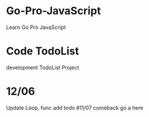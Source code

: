# Go-Pro-JavaScript
Learn Go Pro JavaScript
# Code TodoList
development TodoList Project
# 12/06
Update Loop, func add todo
#11/07 comeback go a here

